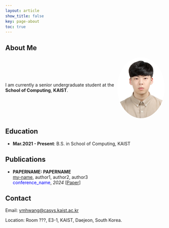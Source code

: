 ```yaml
---
layout: article
show_title: false
key: page-about
toc: true
---
```


## About Me

<div style="display: flex; justify-content: space-between; align-items: center;">
  <p>I am currently a senior undergraduate student at the <strong>School of Computing</strong>, <strong>KAIST</strong>.</p>
  <img src="https://raw.githubusercontent.com/hymin13/hymin13.github.io/main/_images/portrait.jpg" alt="portrait" style="width: 150px; height: auto; border-radius: 50%;">
</div>

## Education
- **Mar.2021 - Present**: B.S. in School of Computing, KAIST

## Publications

- **PAPERNAME: PAPERNAME**<br>
<u>my-name</u>, author1, author2, author3<br>
 <span style="color:blue">conference_name</span>, <i>2024</i> [[Paper](https://hymin13.github.io/about.html)]


## Contact

Email: ymhwang@casys.kaist.ac.kr

Location: Room ???, E3-1, KAIST, Daejeon, South Korea.